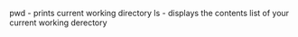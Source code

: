 pwd - prints current working directory
ls - displays the contents list of your current working derectory

